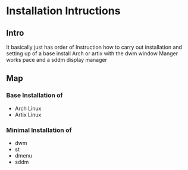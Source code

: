 # Installation Intructions 
## Intro 
  It basically just has order of Instruction how to carry out installation and setting up of a base install Arch or artix with the dwm window Manger works pace and a sddm display manager

## Map
### Base Installation of
* Arch Linux
* Artix Linux
### Minimal Installation of
* dwm
* st
* dmenu
* sddm 
